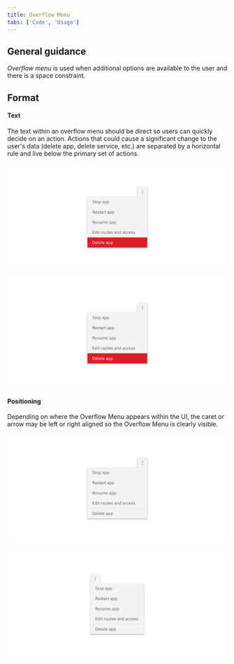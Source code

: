```yaml
---
title: Overflow Menu
tabs: ['Code', 'Usage']
---
```


## General guidance


_Overflow menu_ is used when additional options are available to the user and there is a space constraint.


## Format

#### Text

The text within an overflow menu should be direct so users can quickly decide on an action. Actions that could cause a significant change to the user's data (delete app, delete service, etc.) are separated by a horizontal rule and live below the primary set of actions.

<image-component cols="8">

![An overflow menu with a significant action](images/overflow-menu-usage-1.png)

</image-component>

<image-component cols="8">

![An overflow menu with a significant action](images/overflow-menu-usage-1.png)

</image-component>

#### Positioning

Depending on where the Overflow Menu appears within the UI, the caret or arrow may be left or right aligned so the Overflow Menu is clearly visible.

<image-component cols="8" caption="Right-aligned Overflow Menu">

![Overflow menu right aligned](images/overflow-menu-usage-2.png)

</image-component>

<image-component cols="8" caption="Left-aligned Overflow Menu">

![overflow menu left aligned](images/overflow-menu-usage-3.png)

</image-component>
